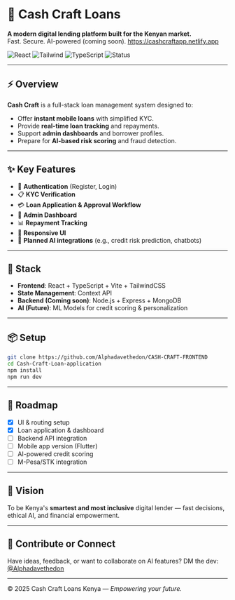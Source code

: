 
# 💸 Cash Craft Loans

**A modern digital lending platform built for the Kenyan market.**  
Fast. Secure. AI-powered (coming soon).
https://cashcraftapp.netlify.app

![React](https://img.shields.io/badge/Frontend-React-blue?style=flat-square) ![Tailwind](https://img.shields.io/badge/UI-TailwindCSS-38bdf8?style=flat-square) ![TypeScript](https://img.shields.io/badge/TypeScript-Strict-blue?style=flat-square) ![Status](https://img.shields.io/badge/Status-Under%20Development-orange?style=flat-square)

---

## ⚡ Overview

**Cash Craft** is a full-stack loan management system designed to:
- Offer **instant mobile loans** with simplified KYC.
- Provide **real-time loan tracking** and repayments.
- Support **admin dashboards** and borrower profiles.
- Prepare for **AI-based risk scoring** and fraud detection.

---

## ✨ Key Features

- 🔐 **Authentication** (Register, Login)
- 📋 **KYC Verification**
- 💳 **Loan Application & Approval Workflow**
- 💼 **Admin Dashboard**
- 📊 **Repayment Tracking**
- 📱 **Responsive UI**
- 🤖 **Planned AI integrations** (e.g., credit risk prediction, chatbots)

---

## 🚀 Stack

- **Frontend**: React + TypeScript + Vite + TailwindCSS  
- **State Management**: Context API  
- **Backend (Coming soon)**: Node.js + Express + MongoDB  
- **AI (Future)**: ML Models for credit scoring & personalization

---

## 📦 Setup

```bash
git clone https://github.com/Alphadavethedon/CASH-CRAFT-FRONTEND
cd Cash-Craft-Loan-application
npm install
npm run dev
````

---

## 📌 Roadmap

* [x] UI & routing setup
* [x] Loan application & dashboard
* [ ] Backend API integration
* [ ] Mobile app version (Flutter)
* [ ] AI-powered credit scoring
* [ ] M-Pesa/STK integration

---

## 🧠 Vision

To be Kenya's **smartest and most inclusive** digital lender — fast decisions, ethical AI, and financial empowerment.

---

## 🙌 Contribute or Connect

Have ideas, feedback, or want to collaborate on AI features?
DM the dev: [@Alphadavethedon](https://github.com/Alphadavethedon)

---

© 2025 Cash Craft Loans Kenya — *Empowering your future.*

